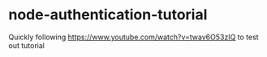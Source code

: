 # node-authentication-tutorial
Quickly following https://www.youtube.com/watch?v=twav6O53zIQ to test out tutorial
